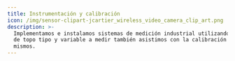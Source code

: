 ```yaml
---
title: Instrumentación y calibración
icon: /img/sensor-clipart-jcartier_wireless_video_camera_clip_art.png
description: >-
  Implementamos e instalamos sistemas de medición industrial utilizando sensores
  de topo tipo y variable a medir también asistimos con la calibración de los
  mismos.
---
```


